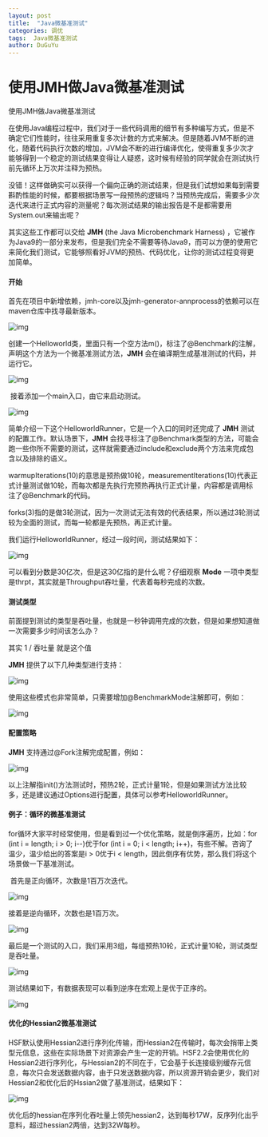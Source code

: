 ```yaml
---
layout: post
title:  "Java微基准测试"
categories: 调优
tags:  Java微基准测试
author: DuGuYu
---
```


# 使用JMH做Java微基准测试











使用JMH做Java微基准测试

​       在使用Java编程过程中，我们对于一些代码调用的细节有多种编写方式，但是不确定它们性能时，往往采用重复多次计数的方式来解决。但是随着JVM不断的进化，随着代码执行次数的增加，JVM会不断的进行编译优化，使得重复多少次才能够得到一个稳定的测试结果变得让人疑惑，这时候有经验的同学就会在测试执行前先循环上万次并注释为预热。

没错！这样做确实可以获得一个偏向正确的测试结果，但是我们试想如果每到需要斟酌性能的时候，都要根据场景写一段预热的逻辑吗？当预热完成后，需要多少次迭代来进行正式内容的测量呢？每次测试结果的输出报告是不是都需要用System.out来输出呢？

其实这些工作都可以交给 **JMH** (the Java Microbenchmark Harness) ，它被作为Java9的一部分来发布，但是我们完全不需要等待Java9，而可以方便的使用它来简化我们测试，它能够照看好JVM的预热、代码优化，让你的测试过程变得更加简单。

#### 开始

首先在项目中新增依赖，jmh-core以及jmh-generator-annprocess的依赖可以在maven仓库中找寻最新版本。



![img](https://upload-images.jianshu.io/upload_images/2509688-ac3c6c0960d36a09.png?imageMogr2/auto-orient/strip|imageView2/2/w/869)

  创建一个Helloworld类，里面只有一个空方法m()，标注了@Benchmark的注解，声明这个方法为一个微基准测试方法，**JMH** 会在编译期生成基准测试的代码，并运行它。



![img](https://upload-images.jianshu.io/upload_images/2509688-7713f729f17d3123.png?imageMogr2/auto-orient/strip|imageView2/2/w/868)

​       接着添加一个main入口，由它来启动测试。



![img](https://upload-images.jianshu.io/upload_images/2509688-30d6aaa60697d0b2.png?imageMogr2/auto-orient/strip|imageView2/2/w/871)

简单介绍一下这个HelloworldRunner，它是一个入口的同时还完成了 **JMH** 测试的配置工作。默认场景下，**JMH** 会找寻标注了@Benchmark类型的方法，可能会跑一些你所不需要的测试，这样就需要通过include和exclude两个方法来完成包含以及排除的语义。

warmupIterations(10)的意思是预热做10轮，measurementIterations(10)代表正式计量测试做10轮，而每次都是先执行完预热再执行正式计量，内容都是调用标注了@Benchmark的代码。

forks(3)指的是做3轮测试，因为一次测试无法有效的代表结果，所以通过3轮测试较为全面的测试，而每一轮都是先预热，再正式计量。

我们运行HelloworldRunner，经过一段时间，测试结果如下：



![img](https://upload-images.jianshu.io/upload_images/2509688-247daa266d758b49.png?imageMogr2/auto-orient/strip|imageView2/2/w/871)

可以看到分数是30亿次，但是这30亿指的是什么呢？仔细观察 **Mode** 一项中类型是thrpt，其实就是Throughput吞吐量，代表着每秒完成的次数。

#### 测试类型

​       前面提到测试的类型是吞吐量，也就是一秒钟调用完成的次数，但是如果想知道做一次需要多少时间该怎么办？

其实 1 / 吞吐量 就是这个值

**JMH** 提供了以下几种类型进行支持：



![img](https://upload-images.jianshu.io/upload_images/2509688-13a3f4d6005df0a2.png?imageMogr2/auto-orient/strip|imageView2/2/w/872)

 使用这些模式也非常简单，只需要增加@BenchmarkMode注解即可，例如：



![img](https://upload-images.jianshu.io/upload_images/2509688-3cc7b33f437f4438.png?imageMogr2/auto-orient/strip|imageView2/2/w/871)

#### 配置策略

**JMH** 支持通过@Fork注解完成配置，例如：



![img](https://upload-images.jianshu.io/upload_images/2509688-f35c8b8dde6c9713.png?imageMogr2/auto-orient/strip|imageView2/2/w/870)

以上注解指init()方法测试时，预热2轮，正式计量1轮，但是如果测试方法比较多，还是建议通过Options进行配置，具体可以参考HelloworldRunner。

#### 例子：循环的微基准测试

for循环大家平时经常使用，但是看到过一个优化策略，就是倒序遍历，比如：for  (int i = length; i > 0; i--)优于for (int i = 0; i < length;  i++)，有些不解。咨询了温少，温少给出的答案是i > 0优于i <  length，因此倒序有优势，那么我们将这个场景做一下基准测试。

​       首先是正向循环，次数是1百万次迭代。



![img](https://upload-images.jianshu.io/upload_images/2509688-44f6131d699604f8.png?imageMogr2/auto-orient/strip|imageView2/2/w/868)

接着是逆向循环，次数也是1百万次。



![img](https://upload-images.jianshu.io/upload_images/2509688-9001289a5f0fed6f.png?imageMogr2/auto-orient/strip|imageView2/2/w/869)

 最后是一个测试的入口，我们采用3组，每组预热10轮，正式计量10轮，测试类型是吞吐量。



![img](https://upload-images.jianshu.io/upload_images/2509688-b1eab81896ad5b86.png?imageMogr2/auto-orient/strip|imageView2/2/w/870)

测试结果如下，有数据表现可以看到逆序在宏观上是优于正序的。



![img](https://upload-images.jianshu.io/upload_images/2509688-56858750a08094a7.png?imageMogr2/auto-orient/strip|imageView2/2/w/871)

#### 优化的Hessian2微基准测试

​       HSF默认使用Hessian2进行序列化传输，而Hessian2在传输时，每次会捎带上类型元信息，这些在实际场景下对资源会产生一定的开销。HSF2.2会使用优化的Hessian2进行序列化，与Hessian2的不同在于，它会基于长连接级别缓存元信息，每次只会发送数据内容，由于只发送数据内容，所以资源开销会更少，我们对Hessian2和优化后的Hssian2做了基准测试，结果如下：



![img](https://upload-images.jianshu.io/upload_images/2509688-e790f594ffaf71b1.png?imageMogr2/auto-orient/strip|imageView2/2/w/871)

​      优化后的hessian在序列化吞吐量上领先hessian2，达到每秒17W，反序列化出乎意料，超过hessian2两倍，达到32W每秒。
